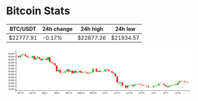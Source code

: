 # Bitcoin Stats

BTC/USDT|24h change|24h high|24h low|
|---|---|---|---|
|$22777.91|-0.17%|$22877.26|$21934.57|

<img src="./chart.svg">
